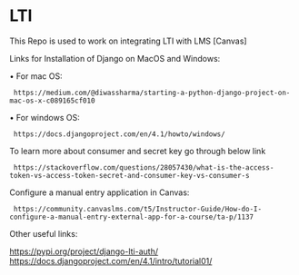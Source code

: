 # LTI
This Repo is used to work on integrating LTI with LMS [Canvas]

Links for Installation of Django on MacOS and Windows:

•	For mac OS:

     https://medium.com/@diwassharma/starting-a-python-django-project-on-mac-os-x-c089165cf010

•	For windows OS:

     https://docs.djangoproject.com/en/4.1/howto/windows/

To learn more about consumer and secret key go through below link

     https://stackoverflow.com/questions/28057430/what-is-the-access-token-vs-access-token-secret-and-consumer-key-vs-consumer-s

Configure a manual entry application in Canvas:
 
     https://community.canvaslms.com/t5/Instructor-Guide/How-do-I-configure-a-manual-entry-external-app-for-a-course/ta-p/1137

Other useful links:

https://pypi.org/project/django-lti-auth/
https://docs.djangoproject.com/en/4.1/intro/tutorial01/




